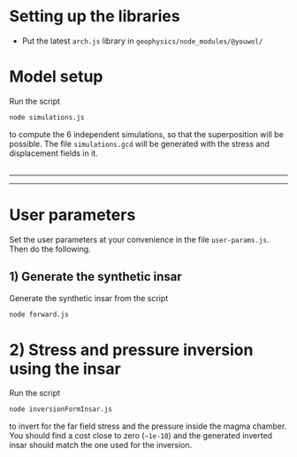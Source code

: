 # Setting up the libraries

- Put the latest `arch.js` library in `geophysics/node_modules/@youwol/`

# Model setup

Run the script

```sh
node simulations.js
```

to compute the 6 independent simulations, so that the superposition will be possible. The file `simulations.gcd` will be generated with the stress and displacement fields in it.
<br><br>

---

---

# User parameters

Set the user parameters at your convenience in the file `user-params.js`. Then do the following.

## 1) Generate the synthetic insar

Generate the synthetic insar from the script

```sh
node forward.js
```

# 2) Stress and pressure inversion using the insar

Run the script

```sh
node inversionFormInsar.js
```

to invert for the far field stress and the pressure inside the magma chamber. You should find a cost close to zero (`~1e-10`) and the generated inverted insar should match the one used for the inversion.

